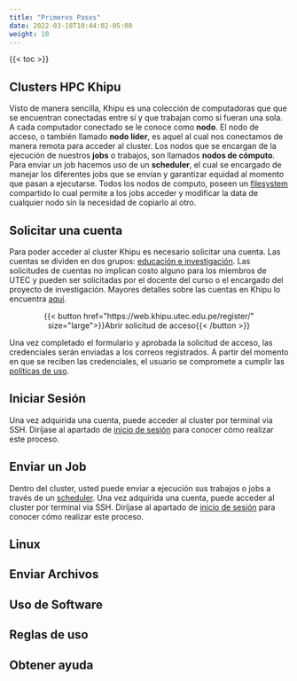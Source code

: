 ```yaml
---
title: "Primeros Pasos"
date: 2022-03-18T10:44:02-05:00
weight: 10
---
```


{{< toc >}}
## Clusters HPC Khipu

Visto de manera sencilla, Khipu es una colección de computadoras que que se encuentran conectadas entre sí y que trabajan como si fueran una sola. A cada computador conectado se le conoce como **nodo**. El nodo de acceso, o también llamado **nodo líder**, es aquel al cual nos conectamos de manera remota para acceder al cluster. Los nodos que se encargan de la ejecución de nuestros **jobs** o trabajos, son llamados **nodos de cómputo**. Para enviar un job hacemos uso de un **scheduler**, el cual se encargado de manejar los diferentes jobs que se envían y garantizar equidad al momento que pasan a ejecutarse. Todos los nodos de computo, poseen un [filesystem](https://en.wikipedia.org/wiki/File_system) compartido lo cual permite a los jobs acceder y modificar la data de cualquier nodo sin la necesidad de copiarlo al otro.
## Solicitar una cuenta

Para poder acceder al cluster Khipu es necesario solicitar una cuenta. Las cuentas se dividen en dos grupos: [educación e investigación](/cuentas/cuentas_del_cluster/). Las solicitudes de cuentas no implican costo alguno para los miembros de UTEC y pueden ser solicitadas por el docente del curso o el encargado del proyecto de investigación. Mayores detalles sobre las cuentas en Khipu lo encuentra [aquí](/cuentas/).

<div style="text-align: center;">
{{< button href="https://web.khipu.utec.edu.pe/register/" size="large">}}Abrir solicitud de acceso{{< /button >}}
</div>

Una vez completado el formulario y aprobada la solicitud de acceso, las credenciales serán enviadas a los correos registrados. A partir del momento en que se reciben las credenciales, el usuario se compromete a cumplir las [políticas de uso](). 

## Iniciar Sesión

Una vez adquirida una cuenta, puede acceder al cluster por terminal via SSH. Diríjase al apartado de [inicio de sesión](/guia_de_usuario/iniciar_sesion/) para conocer cómo realizar este proceso. 

## Enviar un Job

Dentro del cluster, usted puede enviar a ejecución sus trabajos o jobs a través de un [scheduler](https://es.wikipedia.org/wiki/Planificador). Una vez adquirida una cuenta, puede acceder al cluster por terminal via SSH. Diríjase al apartado de [inicio de sesión](/guia_de_usuario/iniciar_sesion/) para conocer cómo realizar este proceso. 

## Linux



## Enviar Archivos

## Uso de Software

## Reglas de uso

## Obtener ayuda